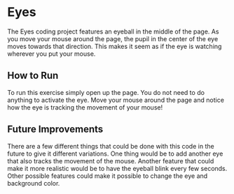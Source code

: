 # Eyes

The Eyes coding project features an eyeball in the middle of the page.  As you move your mouse around the page, the pupil in the center of the eye moves towards that direction.  This makes it seem as if the eye is watching wherever you put your mouse.

## How to Run

To run this exercise simply open up the page. You do not need to do anything to activate the eye.  Move your mouse around the page and notice how the eye is tracking the movement of your mouse!

## Future Improvements

There are a few different things that could be done with this code in the future to give it different variations.  One thing would be to add another eye that also tracks the movement of the mouse.  Another feature that could make it more realistic would be to have the eyeball blink every few seconds. Other possible features could make it possible to change the eye and background color.
